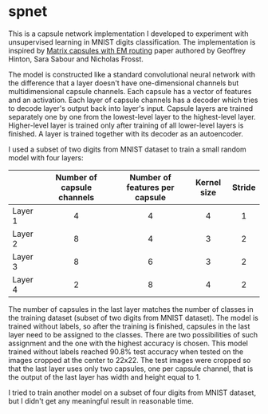 # spnet

This is a capsule network implementation I developed to experiment with unsupervised learning in MNIST digits classification. The implementation is inspired by [Matrix capsules with EM routing](https://openreview.net/pdf?id=HJWLfGWRb) paper authored by Geoffrey Hinton, Sara Sabour and Nicholas Frosst.

The model is constructed like a standard convolutional neural network with the difference that a layer doesn't have one-dimensional channels but multidimensional capsule channels. Each capsule has a vector of features and an activation. Each layer of capsule channels has a decoder which tries to decode layer's output back into layer's input. Capsule layers are trained separately one by one from the lowest-level layer to the highest-level layer. Higher-level layer is trained only after training of all lower-level layers is finished. A layer is trained together with its decoder as an autoencoder.

I used a subset of two digits from MNIST dataset to train a small random model with four layers:

&#xfeff; | Number of capsule channels | Number of features per capsule | Kernel size | Stride
-------- |:--------------------------:|:------------------------------:|:-----------:|:------:
Layer 1 | 4 | 4 | 4 | 1
Layer 2 | 8 | 4 | 3 | 2
Layer 3 | 8 | 6 | 3 | 2
Layer 4 | 2 | 8 | 4 | 2    

The number of capsules in the last layer matches the number of classes in the training dataset (subset of two digits from MNIST dataset). The model is trained without labels, so after the training is finished, capsules in the last layer need to be assigned to the classes. There are two possibilities of such assignment and the one with the highest accuracy is chosen. This model trained without labels reached 90.8% test accuracy when tested on the images cropped at the center to 22x22. The test images were cropped so that the last layer uses only two capsules, one per capsule channel, that is the output of the last layer has width and height equal to 1.

I tried to train another model on a subset of four digits from MNIST dataset, but I didn't get any meaningful result in reasonable time.
